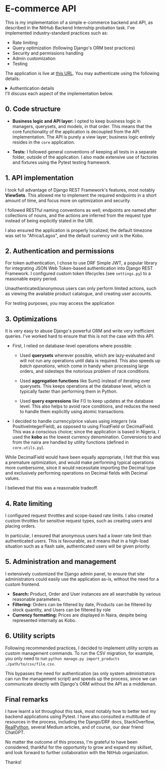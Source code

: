 # E-commerce API

This is my implementation of a simple e-commerce backend and API, as described in the NitHub Backend Internship probation task. I've implemented industry-standard practices such as:

-   Rate limiting
-   Query optimization (following Django's ORM best practices)
-   Security and permissions handling
-   Admin customization
-   Testing

The application is live at [this URL](https://etini.pythonanywhere.com/api/docs/). You may authenticate using the following details:

<details>
<summary>Authentication details</summary>

    Email: admin@admin.com
    Password: nithubassessment

</details>
I'll discuss each aspect of the implementation below.

## 0. Code structure

-   **Business logic and API layer:** I opted to keep business logic in managers, querysets, and models, in that order. This means that the core functionality of the application is decoupled from the API implementation. The API is purely a view layer; business logic entirely resides in the `core` application.

-   **Tests:** I followed general conventions of keeping all tests in a separate folder, outside of the application. I also made extensive use of factories and fixtures using the Pytest testing framework.

## 1. API implementation

I took full advantage of Django REST Framework's features, most notably **ViewSets**. This allowed me to implement the required endpoints in a short amount of time, and focus more on optimization and security.

I followed RESTful naming conventions as well; endpoints are named after collections of nouns, and the actions are inferred from the request type instead of being explicitly stated in the URI.

I also ensured the application is properly localized; the default timezone was set to "Africa/Lagos", and the default currency unit is the Kobo.

## 2. Authentication and permissions

For token authentication, I chose to use DRF Simple JWT, a popular library for integrating JSON Web Token-based authentication into Django REST Framework. I configured custom token lifecycles (see `settings.py`) to a reasonable expiry period.

Unauthenticated/anonymous users can only perform limited actions, such as viewing the available product catalogue, and creating user accounts.

For testing purposes, you may access the application

## 3. Optimizations

It is very easy to abuse Django's powerful ORM and write very inefficient queries. I've worked hard to ensure that this is not the case with this API.

-   First, I relied on database-level operations where possible:

    -   Used **querysets** wherever possible, which are lazy-evaluated and will not run any operations until data is required. This also speeds up _batch operations_, which come in handy when processing large orders, and sidesteps the notorious problem of race conditions.

    -   Used **aggregation functions** like Sum() instead of iterating over querysets. This keeps operations at the database level, which is typically faster than performing them in Python.

    -   Used **query expressions** like F() to keep updates at the database level. This also helps to avoid race conditions, and reduces the need to handle them explicitly using atomic transactions.

-   I decided to handle currency/price values using _integers_ (via PositiveIntegerField), as opposed to using FloatField or DecimalField. This was a conscious choice; since the application is based in Nigeria, I used the **kobo** as the lowest currency denomination. Conversions to and from the naira are handled by utility functions (defined in `core.utils.py`).

While DecimalField would have been equally appropriate, I felt that this was a premature optimization, and would make performing typical operations more cumbersome, since it would necessitate importing the Decimal type and exclusively performing operations on Decimal fields with Decimal values.

I believed that this was a reasonable tradeoff.

## 4. Rate limiting

I configured request throttles and scope-based rate limits. I also created custom throttles for sensitive request types, such as creating users and placing orders.

In particular, I ensured that anonymous users had a _lower_ rate limit than authenticated users. This is favourable, as it means that in a high-load situation such as a flash sale, authenticated users will be given priority.

## 5. Administration and management

I extensively customized the Django admin panel, to ensure that site administrators could easily use the application as-is, without the need for a custom frontend.

-   **Search:** Product, Order and User instances are all searchable by various reasonable parameters.
-   **Filtering:** Orders can be filtered by date, Products can be filtered by stock quantity, and Users can be filtered by role
-   **Currency formatting:** Prices are displayed in Naira, despite being represented internally as Kobo.

## 6. Utility scripts

Following recommended practices, I decided to implement utility scripts as custom management commands. To run the CSV migration, for example, you only need to run `python manage.py import_products ./path/to/csv/file.csv`.

This bypasses the need for authentication (as only system administrators can run the management script) and speeds up the process, since we can communicate directly with Django's ORM without the API as a middleman.

## Final remarks

I have learnt a lot throughout this task, most notably how to better test my backend applications using Pytest. I have also consulted a multitude of resources in the process, including the Django/DRF docs, StackOverflow, [RealPython](https://realpython.com), several Medium articles, and of course, our dear friend ChatGPT.

No matter the outcome of this process, I'm grateful to have been considered, thankful for the opportunity to grow and expand my skillset, and look forward to further collaboration with the NitHub organization.

Thanks!
